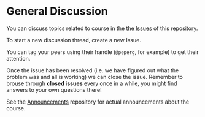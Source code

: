 # General Discussion
You can discuss topics related to course in the [the Issues](https://github.com/UM-R-for-EnvSci-Registered-Student-2021/General_Discussion/issues) of this repository. 

To start a new discussion thread, create a new Issue. 

You can tag your peers using their handle (`@peperg`, for example) to get their attention.

Once the issue has been resolved (i.e. we have figured out what the problem was and all is working) we can close the issue. Remember to brouse through **closed issues** every once in a while, you might find answers to your own questions there!



See the [Announcements](https://github.com/UM-R-for-EnvSci-Registered-Student-2021/Announcements) repository for actual announcements about the course.
